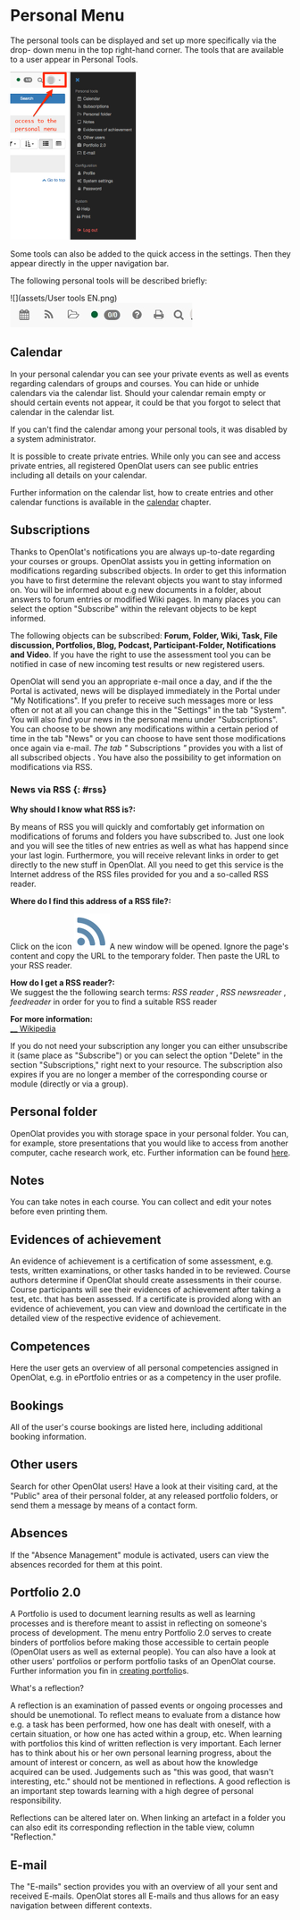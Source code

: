 # Personal Menu

The personal tools can be displayed and set up more specifically via the drop-
down menu in the top right-hand corner. The tools that are available to a user
appear in Personal Tools.

![](assets/en_personalmenu.png)

  

Some tools can also be added to the quick access in the settings. Then they
appear directly in the upper navigation bar.

The following personal tools will be described briefly:

![](assets/User tools EN.png)
![](assets/Benutzerwerkzeuge2.jpg)

##  Calendar

In your personal calendar you can see your private events as well as events
regarding calendars of groups and courses. You can hide or unhide calendars
via the calendar list. Should your calendar remain empty or should certain
events not appear, it could be that you forgot to select that calendar in the
calendar list.

  

If you can't find the calendar among your personal tools, it was disabled by a
system administrator.

It is possible to create private entries. While only you can see and access
private entries, all registered OpenOlat users can see public entries
including all details on your calendar.

Further information on the calendar list, how to create entries and other
calendar functions is available in the [calendar](Calendar.md) chapter.

##  Subscriptions

Thanks to OpenOlat's notifications you are always up-to-date regarding your
courses or groups. OpenOlat assists you in getting information on
modifications regarding subscribed objects. In order to get this information
you have to first determine the relevant objects you want to stay informed on.
You will be informed about e.g new documents in a folder, about answers to
forum entries or modified Wiki pages. In many places you can select the option
"Subscribe" within the relevant objects to be kept informed.

The following objects can be subscribed:  **Forum, Folder, Wiki, Task, File
discussion, Portfolios, Blog, Podcast, Participant-Folder, Notifications and
Video**. If you have the right to use the assessment tool you can be notified
in case of new incoming test results or new registered users.

OpenOlat will send you an appropriate e-mail once a day, and if the the Portal
is activated, news will be displayed immediately in the Portal under "My
Notifications". If you prefer to receive such messages more or less often or
not at all you can change this in the "Settings" in the tab "System". You will
also find your news in the personal menu under "Subscriptions". You can choose
to be shown any modifications within a certain period of time in the tab
"News" or you can choose to have sent those modifications once again via
e-mail. _The tab "_ Subscriptions _"_ provides you with a list of all
subscribed objects _._ You have also the possibility to get information on
modifications via RSS.


### News via RSS {: #rss}

**Why should I know what RSS is?:**

By means of RSS you will quickly and comfortably get information on
modifications of forums and folders you have subscribed to. Just one look and
you will see the titles of new entries as well as what has happend since your
last login. Furthermore, you will receive relevant links in order to get
directly to the new stuff in OpenOlat. All you need to get this service is the
Internet address of the RSS files provided for you and a so-called RSS reader.  
  
**Where do I find this address of a RSS file?:**

Click on the icon
![](assets/rss.png)A
new window will be opened. Ignore the page's content and copy the URL to the
temporary folder. Then paste the URL to your RSS reader.  
  
**How do I get a RSS reader?:**  
We suggest the the following search terms: _RSS reader_ , _RSS newsreader_ ,
_feedreader_ in order for you to find a suitable RSS reader  
  
 **For more information:**  
[__ Wikipedia](http://en.wikipedia.org/wiki/Rss_feed)

  

If you do not need your subscription any longer you can either unsubscribe it
(same place as "Subscribe") or you can select the option "Delete" in the
section "Subscriptions," right next to your resource. The subscription also
expires if you are no longer a member of the corresponding course or module
(directly or via a group).

##  Personal folder

OpenOlat provides you with storage space in your personal folder. You can, for
example, store presentations that you would like to access from another
computer, cache research work, etc. Further information can be found
[here](Personal_folders.md).

##  Notes

You can take notes in each course. You can collect and edit your notes before
even printing them.

##  Evidences of achievement

An evidence of achievement is a certification of some assessment, e.g. tests,
written examinations, or other tasks handed in to be reviewed. Course authors
determine if OpenOlat should create assessments in their course. Course
participants will see their evidences of achievement after taking a test, etc.
that has been assessed. If a certificate is provided along with an evidence of
achievement, you can view and download the certificate in the detailed view of
the respective evidence of achievement.

## Competences

Here the user gets an overview of all personal competencies assigned in
OpenOlat, e.g. in ePortfolio entries or as a competency in the user profile.

## Bookings

All of the user's course bookings are listed here, including additional
booking information.

##  Other users

Search for other OpenOlat users! Have a look at their visiting card, at the
"Public" area of their personal folder, at any released portfolio folders, or
send them a message by means of a contact form.

## Absences

If the "Absence Management" module is activated, users can view the absences
recorded for them at this point.

##  Portfolio 2.0

A Portfolio is used to document learning results as well as learning processes
and is therefore meant to assist in reflecting on someone's process of
development. The menu entry Portfolio 2.0 serves to create binders of
portfolios before making those accessible to certain people (OpenOlat users as
well as external people). You can also have a look at other users' portfolios
or perform portfolio tasks of an OpenOlat course. Further information you fin
in [creating portfolio](Creating+Portfolios.html)s.

 What's a reflection?

A reflection is an examination of passed events or ongoing processes and
should be unemotional. To reflect means to evaluate from a distance how e.g. a
task has been performed, how one has dealt with oneself, with a certain
situation, or how one has acted within a group, etc. When learning with
portfolios this kind of written reflection is very important. Each lerner has
to think about his or her own personal learning progress, about the amount of
interest or concern, as well as about how the knowledge acquired can be used.
Judgements such as "this was good, that wasn't interesting, etc." should not
be mentioned in reflections. A good reflection is an important step towards
learning with a high degree of personal responsibility.

Reflections can be altered later on. When linking an artefact in a folder you
can also edit its corresponding reflection in the table view, column
"Reflection."

##  E-mail

The "E-mails" section provides you with an overview of all your sent and
received E-mails. OpenOlat stores all E-mails and thus allows for an easy
navigation between different contexts.

